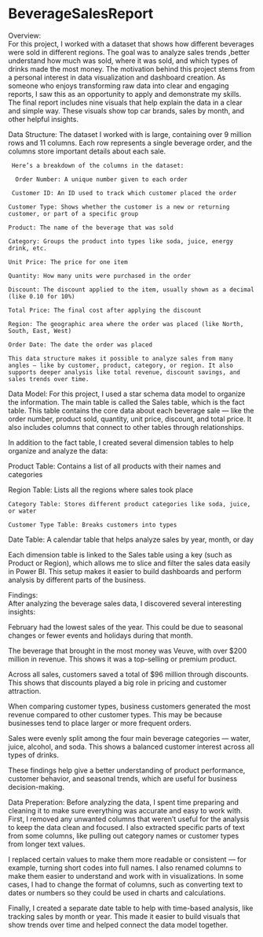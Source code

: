# BeverageSalesReport
Overview:  
     For this project, I worked with a dataset that shows how different beverages were sold in different regions. The goal was to analyze sales trends ,better understand how much was sold, where it was sold, and which types of drinks made the most money.  The                motivation behind this project stems from a personal interest in data visualization and dashboard creation. As someone who enjoys transforming raw data into clear and engaging reports, I saw this as an opportunity to apply and demonstrate my skills. The final report      includes nine visuals that help explain the data in a clear and simple way. These visuals show top car brands, sales by month, and other helpful insights. 

Data Structure: 
      The dataset I worked with is large, containing over 9 million rows and 11 columns. Each row represents a single beverage order, and the columns store important details about each sale.

     Here’s a breakdown of the columns in the dataset:

      Order Number: A unique number given to each order

     Customer ID: An ID used to track which customer placed the order

    Customer Type: Shows whether the customer is a new or returning customer, or part of a specific group

    Product: The name of the beverage that was sold

    Category: Groups the product into types like soda, juice, energy drink, etc.

    Unit Price: The price for one item

    Quantity: How many units were purchased in the order

    Discount: The discount applied to the item, usually shown as a decimal (like 0.10 for 10%)

    Total Price: The final cost after applying the discount

    Region: The geographic area where the order was placed (like North, South, East, West)

    Order Date: The date the order was placed

    This data structure makes it possible to analyze sales from many angles — like by customer, product, category, or region. It also supports deeper analysis like total revenue, discount savings, and sales trends over time.

Data Model:
  For this project, I used a star schema data model to organize the information. The main table is called the Sales table, which is the fact table. This table contains the core data about each beverage sale — like the order number, product sold, quantity, unit price,      discount, and total price. It also includes columns that connect to other tables through relationships.

   In addition to the fact table, I created several dimension tables to help organize and analyze the data:

   Product Table: Contains a list of all products with their names and categories

   Region Table: Lists all the regions where sales took place

    Category Table: Stores different product categories like soda, juice, or water

    Customer Type Table: Breaks customers into types 

   Date Table: A calendar table that helps analyze sales by year, month, or day

   Each dimension table is linked to the Sales table using a key (such as Product or Region), which allows me to slice and filter the sales data easily in Power BI. This setup makes it easier to build dashboards and perform analysis by different parts of the business.


Findings:  
    After analyzing the beverage sales data, I discovered several interesting insights:

  February had the lowest sales of the year. This could be due to seasonal changes or fewer events and holidays during that month.

   The beverage that brought in the most money was Veuve, with over $200 million in revenue. This shows it was a top-selling or premium product.

   Across all sales, customers saved a total of $96 million through discounts. This shows that discounts played a big role in pricing and customer attraction.

   When comparing customer types, business customers generated the most revenue compared to other customer types. This may be because businesses tend to place larger or more frequent orders.

   Sales were evenly split among the four main beverage categories — water, juice, alcohol, and soda. This shows a balanced customer interest across all types of drinks.

   These findings help give a better understanding of product performance, customer behavior, and seasonal trends, which are useful for business decision-making.

Data Preperation:
  Before analyzing the data, I spent time preparing and cleaning it to make sure everything was accurate and easy to work with. First, I removed any unwanted columns that weren’t useful for the analysis to keep the data clean and focused. I also extracted specific parts   of text from some columns, like pulling out category names or customer types from longer text values.

  I replaced certain values to make them more readable or consistent — for example, turning short codes into full names. I also renamed columns to make them easier to understand and work with in visualizations. In some cases, I had to change the format of columns, such    as converting text to dates or numbers so they could be used in charts and calculations.

  Finally, I created a separate date table to help with time-based analysis, like tracking sales by month or year. This made it easier to build visuals that show trends over time and helped connect the data model together.

